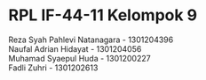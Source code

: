 # RPL IF-44-11 Kelompok 9
Reza Syah Pahlevi Natanagara - 1301204396\
Naufal Adrian Hidayat - 1301204056\
Muhamad Syaepul Huda - 1301200227\
Fadli Zuhri   - 1301202613
